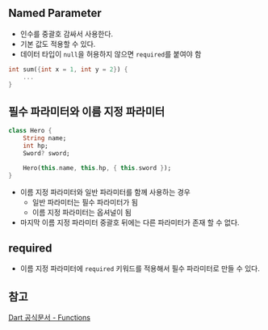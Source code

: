 ## Named Parameter

- 인수를 중괄호 감싸서 사용한다.
- 기본 값도 적용할 수 있다.
- 데이터 타입이 `null`을 허용하지 않으면 `required`를 붙여야 함

```dart
int sum({int x = 1, int y = 2}) {
	...
}
```

## 필수 파라미터와 이름 지정 파라미터

```dart
class Hero {
	String name;
	int hp;
	Sword? sword;

	Hero(this.name, this.hp, { this.sword });
}
```

- 이름 지정 파라미터와 일반 파라미터를 함께 사용하는 경우
  - 일반 파라미터는 필수 파라미터가 됨
  - 이름 지정 파라미터는 옵셔널이 됨
- 마지막 이름 지정 파라미터 중괄호 뒤에는 다른 파라미터가 존재 할 수 없다.

## required

- 이름 지정 파라미터에 `required` 키워드를 적용해서 필수 파라미터로 만들 수 있다.

## 참고

[Dart 공식문서 - Functions](https://dart.dev/language/functions)
